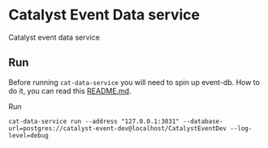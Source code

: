 # Catalyst Event Data service

Catalyst event data service

## Run
Before running `cat-data-service` you will need to spin up event-db. 
How to do it, you can read this [README.md](https://github.com/input-output-hk/catalyst-core/blob/main/src/event-db/Readme.md#starting-a-local-test-db-with-docker).

Run
```
cat-data-service run --address "127.0.0.1:3031" --database-url=postgres://catalyst-event-dev@localhost/CatalystEventDev --log-level=debug
```
